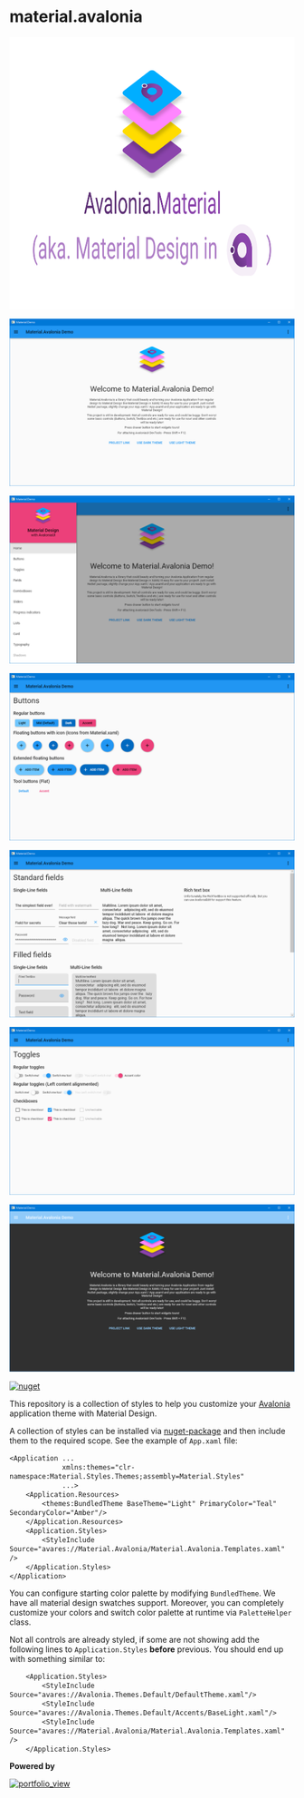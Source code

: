 # material.avalonia

<img src="/Banner.svg" width="1280" height="480">

![](/Images/1.png)

![](/Images/2.png)

![](/Images/3.png)

![](/Images/4.png)

![](/Images/5.png)

![](/Images/6.png)

[![nuget](https://img.shields.io/badge/material-nuget-%2303A9F4)](https://www.nuget.org/packages/Material.Avalonia/)

This repository is a collection of styles to help you customize your [Avalonia](https://github.com/AvaloniaUI/Avalonia) application theme with Material Design.

A collection of styles can be installed via [nuget-package](https://www.nuget.org/packages/Material.Avalonia/) and then include them to the required scope. See the example of `App.xaml` file:

```xaml
<Application ...
             xmlns:themes="clr-namespace:Material.Styles.Themes;assembly=Material.Styles"
             ...>
    <Application.Resources>
        <themes:BundledTheme BaseTheme="Light" PrimaryColor="Teal" SecondaryColor="Amber"/>
    </Application.Resources>
    <Application.Styles>
        <StyleInclude Source="avares://Material.Avalonia/Material.Avalonia.Templates.xaml" />
    </Application.Styles>
</Application>
```

You can configure starting color palette by modifying `BundledTheme`. We have all material design swatches support.
 Moreover, you can completely customize your colors and switch color palette at runtime via `PaletteHelper` class.

Not all controls are already styled, if some are not showing add the following lines to `Application.Styles` **before** previous. You should end up with something similar to:
```xaml
    <Application.Styles>
        <StyleInclude Source="avares://Avalonia.Themes.Default/DefaultTheme.xaml"/>
        <StyleInclude Source="avares://Avalonia.Themes.Default/Accents/BaseLight.xaml"/>
        <StyleInclude Source="avares://Material.Avalonia/Material.Avalonia.Templates.xaml" />
    </Application.Styles>
```
</a>

**Powered by**

<a href="https://www.jetbrains.com/?from=material.avalonia">
<img width="400" alt="portfolio_view" src="https://github.com/CreateLab/MessageBox.Avalonia/blob/master/Images/jetbrains-variant-4.png" />
</a>
